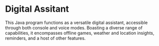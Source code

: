 # Digital Assitant

This Java program functions as a versatile digital assistant, accessible through both console and voice modes. Boasting a diverse range of capabilities, it encompasses offline games, weather and location insights, reminders, and a host of other features.
